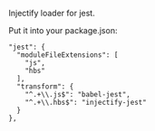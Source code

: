 Injectify loader for jest.

Put it into your package.json:

    "jest": {
      "moduleFileExtensions": [
        "js",
        "hbs"
      ],
      "transform": {
        "^.+\\.js$": "babel-jest",
        "^.+\\.hbs$": "injectify-jest"
      }
    },
